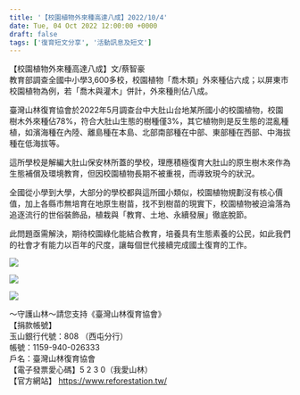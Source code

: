 ```yaml
---
title: '【校園植物外來種高達八成】2022/10/4'
date: Tue, 04 Oct 2022 12:00:00 +0000
draft: false
tags: ['復育短文分享', '活動訊息及短文']
---
```


【校園植物外來種高達八成】文/蔡智豪  
教育部調查全國中小學3,600多校，校園植物「喬木類」外來種佔六成；以屏東市校園植物為例，若「喬木與灌木」併計，外來種則佔八成。

臺灣山林復育協會於2022年5月調查台中大肚山台地某所國小的校園植物，校園樹木外來種佔78%，符合大肚山生態的樹種僅3%，其它植物則是反生態的混亂種植，如濱海種在內陸、離島種在本島、北部南部種在中部、東部種在西部、中海拔種在低海拔等。

這所學校是解編大肚山保安林所蓋的學校，理應積極復育大肚山的原生樹木來作為生態補償及環境教育，但因校園植物長期不被重視，而導致現今的狀況。

全國從小學到大學，大部分的學校都與這所國小類似，校園植物規劃沒有核心價值，加上各縣市無培育在地原生樹苗，找不到樹苗的現實下，校園植物被迫淪落為追逐流行的世俗裝飾品，植栽與「教育、土地、永續發展」徹底脫節。

此問題亟需解決，期待校園綠化能結合教育，培養具有生態素養的公民，如此我們的社會才有能力以百年的尺度，讓每個世代接續完成國土復育的工作。

![](https://www.reforestation.tw/wp-content/uploads/2022/11/E313F624-6D5C-4E64-AB24-F8C50019E2E0.jpeg)

![](https://www.reforestation.tw/wp-content/uploads/2022/11/40CAB044-BC44-4F51-9499-B8B62319424E.jpeg)

![](https://www.reforestation.tw/wp-content/uploads/2022/11/A3773E1A-3B5F-4AEC-961A-81C1251B7172.jpeg)

～守護山林～請您支持《臺灣山林復育協會》  
【捐款帳號】  
玉山銀行代號：808 （西屯分行）  
帳號：1159-940-026333  
戶名：臺灣山林復育協會  
【電子發票愛心碼】5 2 3 0（我愛山林）  
【官方網站】 https://www.reforestation.tw/